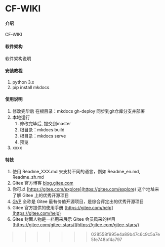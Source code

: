 # CF-WIKI

#### 介绍
CF-WIKI 

#### 软件架构
软件架构说明


#### 安装教程

1.  python 3.x
2.  pip install mkdocs

#### 使用说明

1.  修改完毕后 在根目录：mkdocs gh-deploy 同步到git仓库分支并部署
2.  本地运行
    1. 修改完毕后, 提交到master
    2. 根目录：mkdocs build
    3. 根目录：mkdocs serve
    4. 预览
3.  xxxx



#### 特技

1.  使用 Readme\_XXX.md 来支持不同的语言，例如 Readme\_en.md, Readme\_zh.md
2.  Gitee 官方博客 [blog.gitee.com](https://blog.gitee.com)
3.  你可以 [https://gitee.com/explore](https://gitee.com/explore) 这个地址来了解 Gitee 上的优秀开源项目
4.  [GVP](https://gitee.com/gvp) 全称是 Gitee 最有价值开源项目，是综合评定出的优秀开源项目
5.  Gitee 官方提供的使用手册 [https://gitee.com/help](https://gitee.com/help)
6.  Gitee 封面人物是一档用来展示 Gitee 会员风采的栏目 [https://gitee.com/gitee-stars/](https://gitee.com/gitee-stars/)
>>>>>>> 028558f995e4a89b47c6c9c5a7e5fe748bf4a797

